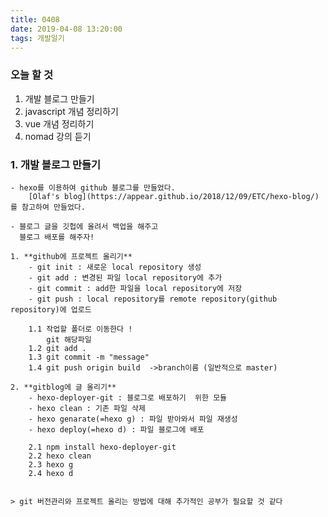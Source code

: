 ```yaml
---
title: 0408
date: 2019-04-08 13:20:00
tags: 개발일기
---
```




### 오늘 할 것 
 1. 개발 블로그 만들기
 2. javascript 개념 정리하기
 3. vue 개념 정리하기
 4. nomad 강의 듣기

### 1. 개발 블로그 만들기
    - hexo를 이용하여 github 블로그를 만들었다.
        [Olaf's blog](https://appear.github.io/2018/12/09/ETC/hexo-blog/)를 참고하여 만들었다.

    - 블로그 글을 깃헙에 올려서 백업을 해주고 
      블로그 배포를 해주자!  

    1. **github에 프로젝트 올리기**
        - git init : 새로운 local repository 생성
        - git add : 변경된 파일 local repository에 추가
        - git commit : add한 파일을 local repository에 저장
        - git push : local repository를 remote repository(github repository)에 업로드

        1.1 작업할 폴더로 이동한다 ! 
            git 해당파일
        1.2 git add . 
        1.3 git commit -m "message"
        1.4 git push origin build  ->branch이름 (일반적으로 master)

    2. **gitblog에 글 올리기**
        - hexo-deployer-git : 블로그로 배포하기  위한 모듈
        - hexo clean : 기존 파일 삭제
        - hexo genarate(=hexo g) : 파일 받아와서 파일 재생성
        - hexo deploy(=hexo d) : 파일 블로그에 배포

        2.1 npm install hexo-deployer-git
        2.2 hexo clean
        2.3 hexo g
        2.4 hexo d


    > git 버전관리와 프로젝트 올리는 방법에 대해 추가적인 공부가 필요할 것 같다



